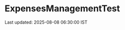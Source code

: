 # ExpensesManagementTest















































































































































Last updated: 2025-08-08 06:30:00 IST
